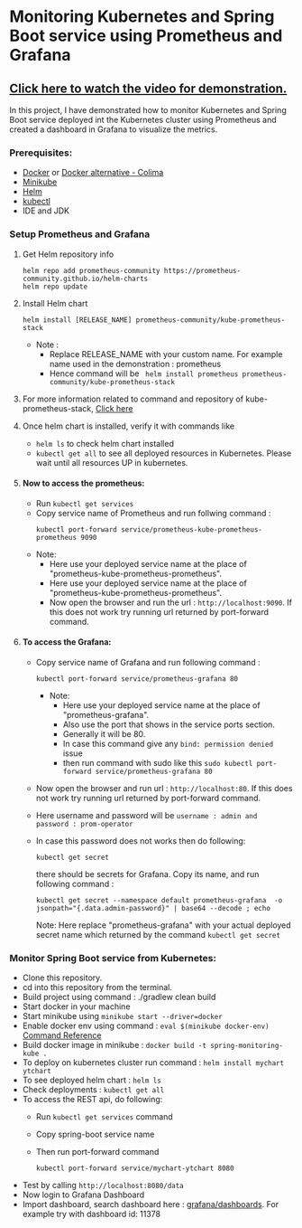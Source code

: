 # Monitoring Kubernetes and Spring Boot service using Prometheus and Grafana

## [Click here to watch the video for demonstration.]()

In this project, I have demonstrated how to monitor Kubernetes and Spring Boot service deployed int the Kubernetes cluster using Prometheus and created a dashboard in Grafana to visualize the metrics.

### Prerequisites:
 - [Docker](https://docs.docker.com/engine/install/) or [Docker alternative - Colima](https://github.com/abiosoft/colima)
 - [Minikube](https://minikube.sigs.k8s.io/docs/start/)
 - [Helm](https://helm.sh/docs/intro/install/)
 - [kubectl](https://kubernetes.io/docs/tasks/tools/)
 - IDE and JDK

### Setup Prometheus and Grafana 
  1. Get Helm repository info
        ```
        helm repo add prometheus-community https://prometheus-community.github.io/helm-charts
        helm repo update
        ```
  2. Install Helm chart
      ```
      helm install [RELEASE_NAME] prometheus-community/kube-prometheus-stack
      ```
      - Note :
          - Replace RELEASE_NAME with your custom name. For example name used in the demonstration : prometheus
          - Hence command will be ` helm install prometheus prometheus-community/kube-prometheus-stack`
  3. For more information related to command and repository of kube-prometheus-stack, [Click here](https://github.com/prometheus-community/helm-charts/tree/main/charts/kube-prometheus-stack)
  4. Once helm chart is installed, verify it with commands like
        - `helm ls` to check helm chart installed
        - `kubectl get all` to see all deployed resources in Kubernetes. Please wait until all resources UP in kubernetes.
  5. #### Now to access the prometheus:
      - Run `kubectl get services`
      - Copy service name of Prometheus and run follwing command :
        ```
        kubectl port-forward service/prometheus-kube-prometheus-prometheus 9090
        ```
      - Note:
          - Here use your deployed service name at the place of "prometheus-kube-prometheus-prometheus".
          - Here use your deployed service name at the place of "prometheus-kube-prometheus-prometheus".
          - Now open the browser and run the url : `http://localhost:9090`. If this does not work try running url returned by port-forward command.
  6. #### To access the Grafana:
     
       - Copy service name of Grafana and run following command :
         ```
         kubectl port-forward service/prometheus-grafana 80
         ```
           - Note:
               - Here use your deployed service name at the place of "prometheus-grafana".
               - Also use the port that shows in the service ports section.
               - Generally it will be 80.
               - In case this command give any `bind: permission denied` issue 
               - then run command with sudo like this  `sudo kubectl port-forward service/prometheus-grafana 80`
       
       - Now open the browser and run url : `http://localhost:80`. If this does not work try running url returned by port-forward command.
       - Here username and password will be `username : admin and password : prom-operator`
       - In case this password does not works then do following:

            ```
            kubectl get secret
            ``` 
          there should be secrets for Grafana. Copy its name, and run following command :
          ```
          kubectl get secret --namespace default prometheus-grafana  -o jsonpath="{.data.admin-password}" | base64 --decode ; echo
          ```
          Note:  Here replace "prometheus-grafana" with your actual deployed secret name which returned by the command `kubectl get secret`


### Monitor Spring Boot service from Kubernetes:

- Clone this repository.
- cd into this repository from the terminal.
- Build project using command : ./gradlew clean build
- Start docker in your machine
- Start minikube using ``` minikube start --driver=docker ```
- Enable docker env using command :  ```eval $(minikube docker-env)  ```  [Command Reference](https://minikube.sigs.k8s.io/docs/commands/docker-env/)
- Build docker image in minikube : ```docker build -t spring-monitoring-kube . ```
- To deploy on kubernetes cluster run command : ``` helm install mychart ytchart ```
- To see deployed helm chart : ```helm ls ```
- Check deployments : ```kubectl get all ```
- To access the REST api, do following:
  - Run `kubectl get services` command
  - Copy spring-boot service name
  - Then run port-forward command
 
    ```
    kubectl port-forward service/mychart-ytchart 8080
    ```
- Test by calling `http://localhost:8080/data`
- Now login to Grafana Dashboard
- Import dashboard, search dashboard here : [grafana/dashboards](https://grafana.com/grafana/dashboards/). For example try with dashboard id: 11378

